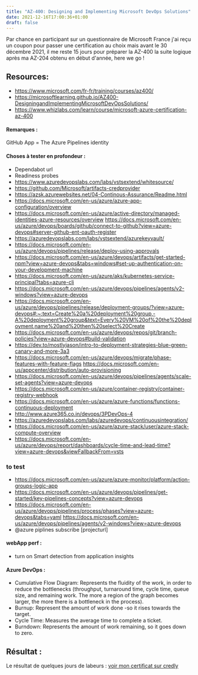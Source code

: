 ```yaml
---
title: "AZ-400: Designing and Implementing Microsoft DevOps Solutions"
date: 2021-12-16T17:00:36+01:00
draft: false
---
```


Par chance en participant sur un questionnaire de Microsoft France j'ai reçu un coupon pour passer une certification au choix mais avant le 30 décembre 2021, il me reste 15 jours pour préparer la AZ-400 la suite logique après ma AZ-204 obtenu en début d'année, here we go !

## Resources: 
- https://www.microsoft.com/fr-fr/training/courses/az400/ 
- https://microsoftlearning.github.io/AZ400-DesigningandImplementingMicrosoftDevOpsSolutions/
- https://www.whizlabs.com/learn/course/microsoft-azure-certification-az-400


#### Remarques : 
GitHub App = The Azure Pipelines identity

#### Choses à tester en profondeur : 
- Dependabot  url
- Readiness probes
- https://www.azuredevopslabs.com/labs/vstsextend/whitesource/
- https://github.com/Microsoft/artifacts-credprovider
- https://azsk.azurewebsites.net/04-Continous-Assurance/Readme.html
- https://docs.microsoft.com/en-us/azure/azure-app-configuration/overview
- https://docs.microsoft.com/en-us/azure/active-directory/managed-identities-azure-resources/overview
https://docs.microsoft.com/en-us/azure/devops/boards/github/connect-to-github?view=azure-devops#server-github-ent-oauth-register
- https://azuredevopslabs.com/labs/vstsextend/azurekeyvault/
- https://docs.microsoft.com/en-us/azure/devops/pipelines/release/deploy-using-approvals
- https://docs.microsoft.com/en-us/azure/devops/artifacts/get-started-npm?view=azure-devops&tabs=windows#set-up-authentication-on-your-development-machine
- https://docs.microsoft.com/en-us/azure/aks/kubernetes-service-principal?tabs=azure-cli
- https://docs.microsoft.com/en-us/azure/devops/pipelines/agents/v2-windows?view=azure-devops
- https://docs.microsoft.com/en-us/azure/devops/pipelines/release/deployment-groups/?view=azure-devops#:~:text=Create%20a%20deployment%20group,-A%20deployment%20group&text=Every%20VM%20of%20the%20deployment,name%20and%20then%20select%20Create
- https://docs.microsoft.com/en-us/azure/devops/repos/git/branch-policies?view=azure-devops#build-validation
- https://dev.to/mostlyjason/intro-to-deployment-strategies-blue-green-canary-and-more-3a3
- https://docs.microsoft.com/en-us/azure/devops/migrate/phase-features-with-feature-flags
https://docs.microsoft.com/en-us/appcenter/distribution/auto-provisioning
- https://docs.microsoft.com/en-us/azure/devops/pipelines/agents/scale-set-agents?view=azure-devops
- https://docs.microsoft.com/en-us/azure/container-registry/container-registry-webhook
- https://docs.microsoft.com/en-us/azure/azure-functions/functions-continuous-deployment
- http://www.azure365.co.in/devops/3PDevOps-4
- https://azuredevopslabs.com/labs/azuredevops/continuousintegration/
- https://docs.microsoft.com/en-us/azure/azure-stack/user/azure-stack-compute-overview
- https://docs.microsoft.com/en-us/azure/devops/report/dashboards/cycle-time-and-lead-time?view=azure-devops&viewFallbackFrom=vsts

### to test
- https://docs.microsoft.com/en-us/azure/azure-monitor/platform/action-groups-logic-app
- https://docs.microsoft.com/en-us/azure/devops/pipelines/get-started/key-pipelines-concepts?view=azure-devops
- https://docs.microsoft.com/en-us/azure/devops/pipelines/process/phases?view=azure-devops&tabs=yaml
https://docs.microsoft.com/en-us/azure/devops/pipelines/agents/v2-windows?view=azure-devops 
- @azure piplines subscribe [projecturl]


#### webApp perf : 
- turn on Smart detection from application insights 

#### Azure DevOps :
- Cumulative Flow Diagram: Represents the fluidity of the work, in order to reduce the bottlenecks (throughput, turnaround time, cycle time, queue size, and remaining work. The more a region of the graph becomes larger, the more there is a bottleneck in the process).
- Burnup: Represent the amount of work done -so it rises towards the target.
- Cycle Time: Measures the average time to complete a ticket.
- Burndown: Represents the amount of work remaining, so it goes down to zero.


## Résultat :

Le résultat de quelques jours de labeurs : [voir mon certificat sur credly](https://www.credly.com/earner/earned/badge/07d91703-ebd7-4685-8bec-25266dbabc1c)
